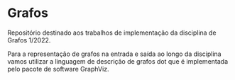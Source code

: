 # Grafos
Repositório destinado aos trabalhos de implementação da disciplina de Grafos 1/2022.

Para a representação de grafos na entrada e saída ao longo da disciplina vamos utilizar a linguagem de descrição de grafos dot que é implementada pelo pacote de software GraphViz.
